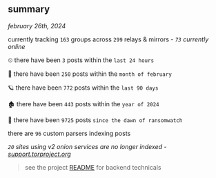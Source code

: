 
## summary
_february 26th, 2024_

currently tracking `163` groups across `299` relays & mirrors - _`73` currently online_

⏲ there have been `3` posts within the `last 24 hours`

🦈 there have been `250` posts within the `month of february`

🪐 there have been `772` posts within the `last 90 days`

🏚 there have been `443` posts within the `year of 2024`

🦕 there have been `9725` posts `since the dawn of ransomwatch`

there are `96` custom parsers indexing posts

_`20` sites using v2 onion services are no longer indexed - [support.torproject.org](https://support.torproject.org/onionservices/v2-deprecation/)_

> see the project [README](https://github.com/joshhighet/ransomwatch#ransomwatch--) for backend technicals
